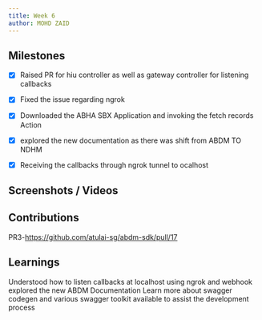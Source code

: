 ```yaml
---
title: Week 6
author: MOHD ZAID 
---
```


## Milestones
- [x] Raised PR for hiu controller as well as gateway controller for listening callbacks
- [x] Fixed the issue regarding ngrok
- [x] Downloaded the ABHA SBX Application and invoking the fetch records Action
- [x] explored the new documentation as there was shift from ABDM TO NDHM
- [X] Receiving the callbacks through ngrok tunnel to  ocalhost


## Screenshots / Videos


## Contributions
PR3-https://github.com/atulai-sg/abdm-sdk/pull/17

## Learnings
Understood how to listen callbacks at localhost using ngrok and webhook
explored the new ABDM Documentation
Learn more about swagger codegen and various swagger toolkit available to assist the development process

